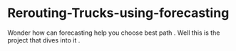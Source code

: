 # Rerouting-Trucks-using-forecasting
Wonder how can forecasting help you choose best path . Well this is the project that dives into it . 
